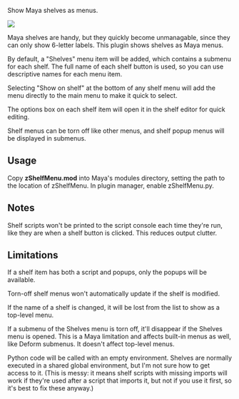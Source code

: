 Show Maya shelves as menus.

![](https://s3.amazonaws.com/zewt/zShelfMenu+screenshot.png)

Maya shelves are handy, but they quickly become unmanagable, since they can only show 6-letter labels.
This plugin shows shelves as Maya menus.

By default, a "Shelves" menu item will be added, which contains a submenu for each shelf.
The full name of each shelf button is used, so you can use descriptive names for each menu
item.

Selecting "Show on shelf" at the bottom of any shelf menu will add the menu directly to the
main menu to make it quick to select.

The options box on each shelf item will open it in the shelf editor for quick editing.

Shelf menus can be torn off like other menus, and shelf popup menus will be displayed in submenus.

Usage
-----

Copy **zShelfMenu.mod** into Maya's modules directory, setting the path to the location
of zShelfMenu.  In plugin manager, enable zShelfMenu.py.

Notes
-----

Shelf scripts won't be printed to the script console each time they're run, like they are
when a shelf button is clicked.  This reduces output clutter.

Limitations
-----------

If a shelf item has both a script and popups, only the popups will be available.

Torn-off shelf menus won't automatically update if the shelf is modified.

If the name of a shelf is changed, it will be lost from the list to show as a top-level
menu.

If a submenu of the Shelves menu is torn off, it'll disappear if the Shelves menu is opened.
This is a Maya limitation and affects built-in menus as well, like Deform submenus.  It doesn't
affect top-level menus.

Python code will be called with an empty environment.  Shelves are normally executed in a shared
global environment, but I'm not sure how to get access to it.  (This is messy: it means shelf
scripts with missing imports will work if they're used after a script that imports it, but not
if you use it first, so it's best to fix these anyway.)

